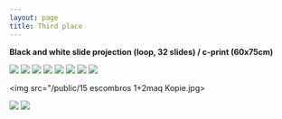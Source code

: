 ```yaml
---
layout: page
title: Third place
---
```


**Black and white slide projection (loop, 32 slides) / c-print (60x75cm)**

<img src="/public/01casco_submarino+fumo_focado.jpg">

<img src="/public/02arvore sombra Kopie.jpg">

<img src="/public/03hinterhof.jpg">

<img src="/public/07ceu buraco Kopie.jpg">

<img src="/public/08 paisagemUSA+feixe luz Kopie.jpg">

<img src="/public/14 afeganistao 2+ 3Hs-final Kopie.jpg">

<img src="/public/16 monte roxoBNe Kopie.jpg">

<img src="/public/18transportamontes3.jpg">

<img src="/public/15 escombros 1+2maq Kopie.jpg>

<img src="/public/04sugadorgases-2.jpg">

<img src="/public/35arvore voa cor.jpg">
